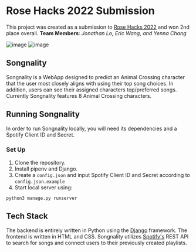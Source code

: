 # Rose Hacks 2022 Submission
This project was created as a submission to [Rose Hacks 2022](https://rosehack.com/index.html) and won 2nd place overall.
**Team Members**:  *Jonathan Lo, Eric Wang, and Yenna Chang*

![image](https://user-images.githubusercontent.com/97314187/208971663-eae066e7-b513-4792-a277-4a6c9f1799e4.png)
![image](https://user-images.githubusercontent.com/97314187/208971972-81eb7a58-17a3-40e2-ab48-95ea93c6ad64.png)

## Songnality
Songnality is a WebApp designed to predict an Animal Crossing character that the user most closely aligns with using their top song choices. In addition, users can see their assigned characters top/preferred songs. Currently Songnality features 8 Animal Crossing characters.

## Running Songnality
In order to run Songnality locally, you will need its dependencies and a Spotify Client ID and Secret.
### Set Up
 1. Clone the repository.
 2. Install pipenv and Django.
 3. Create a `config.json` and input Spotify Client ID and Secret according to `config.json.example`
 4. Start local server using: 
  ```
  python3 manage.py runserver
  ```


## Tech Stack
The backend is entirely written in Python using the [Django](https://www.djangoproject.com/) framework. The frontend is written in HTML and CSS. Songnality utilizes [Spotify's](https://developer.spotify.com/documentation/) REST API to search for songs and connect users to their previously created playlists.
